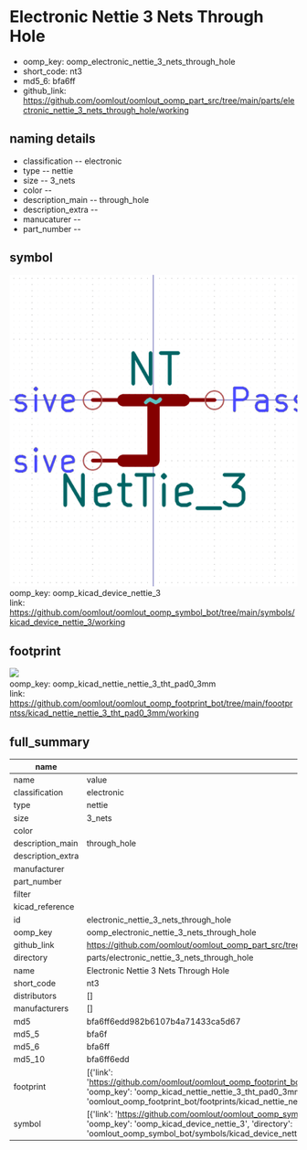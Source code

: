 # Electronic Nettie 3 Nets Through Hole

  
* oomp_key: oomp_electronic_nettie_3_nets_through_hole 
* short_code: nt3
* md5_6: bfa6ff  
* github_link: https://github.com/oomlout/oomlout_oomp_part_src/tree/main/parts/electronic_nettie_3_nets_through_hole/working  
## naming details
* classification -- electronic
* type -- nettie
* size -- 3_nets
* color -- 
* description_main -- through_hole
* description_extra -- 
* manucaturer -- 
* part_number -- 



## symbol

![](symbol/0/working/working_600.png)  
oomp_key: oomp_kicad_device_nettie_3  
link: https://github.com/oomlout/oomlout_oomp_symbol_bot/tree/main/symbols/kicad_device_nettie_3/working  

## footprint

![](footprint/0/working/working_600.png)  
oomp_key: oomp_kicad_nettie_nettie_3_tht_pad0_3mm  
link: https://github.com/oomlout/oomlout_oomp_footprint_bot/tree/main/foootprntss/kicad_nettie_nettie_3_tht_pad0_3mm/working  

## full_summary
| name | value | 
| --- | --- | 
| name | value | 
| classification | electronic | 
| type | nettie | 
| size | 3_nets | 
| color |  | 
| description_main | through_hole | 
| description_extra |  | 
| manufacturer |  | 
| part_number |  | 
| filter |  | 
| kicad_reference |  | 
| id | electronic_nettie_3_nets_through_hole | 
| oomp_key | oomp_electronic_nettie_3_nets_through_hole | 
| github_link | https://github.com/oomlout/oomlout_oomp_part_src/tree/main/parts/electronic_nettie_3_nets_through_hole/working | 
| directory | parts/electronic_nettie_3_nets_through_hole | 
| name | Electronic Nettie 3 Nets Through Hole | 
| short_code | nt3 | 
| distributors | [] | 
| manufacturers | [] | 
| md5 | bfa6ff6edd982b6107b4a71433ca5d67 | 
| md5_5 | bfa6f | 
| md5_6 | bfa6ff | 
| md5_10 | bfa6ff6edd | 
| footprint | [{'link': 'https://github.com/oomlout/oomlout_oomp_footprint_bot/tree/main/foootprntss/kicad_nettie_nettie_3_tht_pad0_3mm', 'oomp_key': 'oomp_kicad_nettie_nettie_3_tht_pad0_3mm', 'directory': 'oomlout_oomp_footprint_bot/footprints/kicad_nettie_nettie_3_tht_pad0_3mm//working/working.kicad_mod'}] | 
| symbol | [{'link': 'https://github.com/oomlout/oomlout_oomp_symbol_bot/tree/main/symbols/kicad_device_nettie_3', 'oomp_key': 'oomp_kicad_device_nettie_3', 'directory': 'oomlout_oomp_symbol_bot/symbols/kicad_device_nettie_3//working/working.kicad_sym'}] | 
